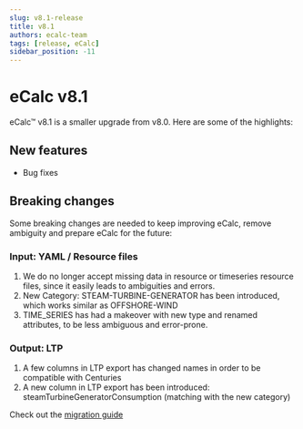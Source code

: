 ```yaml
---
slug: v8.1-release
title: v8.1
authors: ecalc-team
tags: [release, eCalc]
sidebar_position: -11
---
```


# eCalc v8.1

eCalc™ v8.1 is a smaller upgrade from v8.0. Here are some of the highlights:

## New features

- Bug fixes


## Breaking changes

Some breaking changes are needed to keep improving eCalc, remove ambiguity and prepare eCalc for the future:

### Input: YAML / Resource files

1. We do no longer accept missing data in resource or timeseries resource files, since it easily leads to ambiguities and errors.
2. New Category: STEAM-TURBINE-GENERATOR has been introduced, which works similar as OFFSHORE-WIND
3. TIME_SERIES has had a makeover with new type and renamed attributes, to be less ambiguous and error-prone. 

### Output: LTP

1. A few columns in LTP export has changed names in order to be compatible with Centuries
2. A new column in LTP export has been introduced: steamTurbineGeneratorConsumption (matching with the new category)


Check out the [migration guide](../about/migration_guides/v8_to_v81)
